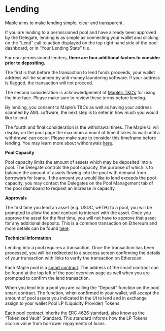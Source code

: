# Lending

Maple aims to make lending simple, clear and transparent.

If you are lending to a permissioned pool and have already been approved by the Delegate, lending is as simple as connecting your wallet and clicking on the “Lend” call to action displayed on the top right hand side of the pool dashboard, or in “Your Lending Stats” tile.

For non-permissioned lenders, **there are four additional factors to consider prior to depositing.**

The first is that before the transaction to lend funds proceeds, your wallet address will be scanned by anti-money laundering software. If your address is flagged, the transaction will not proceed.

The second consideration is acknowledgement of [Maple’s T\&C’s](broken-reference) for using the interface. Please make sure to review these terms before lending.

By lending, you consent to Maple’s T\&Cs as well as having your address scanned by AML software, the next step is to enter in how much you would like to lend.

The fourth and final consideration is the withdrawal times. The Maple UI will display on the pool page the maximum amount of time it takes to wait until a withdrawal can occur. Please make sure to consider this timeframe before lending. You may learn more about withdrawals [here](broken-reference).

**Pool Capacity**

Pool capacity limits the amount of assets which may be deposited into a pool. The Delegate controls the pool capacity, the purpose of which is to balance the amount of assets flowing into the pool with demand from borrowers for loans. If the amount you would like to lend exceeds the pool capacity, you may contact the Delegates on the Pool Management tab of the pool dashboard to request an increase in capacity.

**Approvals**

The first time you lend an asset (e.g. USDC, wETH) to a pool, you will be prompted to allow the pool contract to interact with the asset. Once you approve the asset for the first time, you will not have to approve that asset for any additional deposits. This is a common transaction on Ethereum and more details can be found [here](https://docs.ethhub.io/guides/a-straightforward-guide-erc20-tokens/).

**Technical information**

Lending into a pool requires a transaction. Once the transaction has been processed, you will be redirected to a success screen confirming the details of your transaction with links to verify the transaction on Etherscan.

Each Maple pool is a [smart contract](https://ethereum.org/en/smart-contracts/). The address of the smart contract can be found at the top left of the pool overview page as well when you are prompted to confirm the lend transaction.

When you lend into a pool you are calling the “Deposit” function on the pool smart contract. The function, when confirmed in your wallet, will accept the amount of pool assets you indicated in the UI to lend and in exchange assign to your wallet Pool LP (Liquidity Provider) Tokens.

Each pool contract inherits the [ERC 4626](https://erc4626.info/) standard, also know as the “Tokenized Vault” Standard. This standard informs how the LP Tokens accrue value from borrower repayments of loans.
